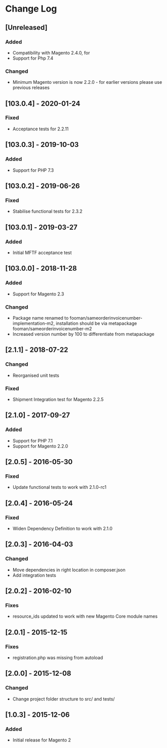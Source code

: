 # Change Log

## [Unreleased]
### Added
- Compatibility with Magento 2.4.0, for 
- Support for Php 7.4
### Changed
- Minimum Magento version is now 2.2.0 - for earlier versions please use previous releases

## [103.0.4] - 2020-01-24
### Fixed
- Acceptance tests for 2.2.11

## [103.0.3] - 2019-10-03
### Added
- Support for PHP 7.3

## [103.0.2] - 2019-06-26
### Fixed
- Stabilise functional tests for 2.3.2

## [103.0.1] - 2019-03-27
### Added
- Initial MFTF acceptance test

## [103.0.0] - 2018-11-28
### Added
- Support for Magento 2.3
### Changed
- Package name renamed to fooman/sameorderinvoicenumber-implementation-m2, installation should be via metapackage fooman/sameorderinvoicenumber-m2
- Increased version number by 100 to differentiate from metapackage

## [2.1.1] - 2018-07-22
### Changed
- Reorganised unit tests
### Fixed
- Shipment Integration test for Magento 2.2.5

## [2.1.0] - 2017-09-27
### Added
- Support for PHP 7.1
- Support for Magento 2.2.0

## [2.0.5] - 2016-05-30
### Fixed
- Update functional tests to work with 2.1.0-rc1

## [2.0.4] - 2016-05-24
### Fixed
- Widen Dependency Definition to work with 2.1.0

## [2.0.3] - 2016-04-03
### Changed
- Move dependencies in right location in composer.json
- Add integration tests

## [2.0.2] - 2016-02-10
### Fixes
- resource_ids updated to work with new Magento Core module names

## [2.0.1] - 2015-12-15
### Fixes
- registration.php was missing from autoload

## [2.0.0] - 2015-12-08
### Changed
- Change project folder structure to src/ and tests/

## [1.0.3] - 2015-12-06
### Added
- Initial release for Magento 2
